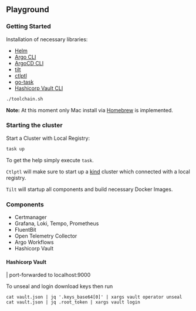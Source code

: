 ## Playground

### Getting Started

Installation of necessary libraries:

- [Helm](https://helm.sh/docs/intro/install/)
- [Argo CLI](https://argoproj.github.io/argo-workflows/cli/)
- [ArgoCD CLI](https://argoproj.github.io/argo-cd/cli_installation/)
- [tilt](https://docs.tilt.dev/install.html)
- [ctlptl](https://github.com/tilt-dev/ctlptl#how-do-i-install-it)
- [go-task](https://github.com/go-task/task/blob/master/docs/installation.md#installation)
- [Hashicorp Vault CLI](https://learn.hashicorp.com/tutorials/vault/getting-started-install)


``` sh
./toolchain.sh
```

**Note:**
At this moment only Mac install via [Homebrew](https://brew.sh/) is implemented.

### Starting the cluster

Start a Cluster  with Local Registry:

``` sh
task up 
```

To get the help simply execute `task`. 

`Ctlptl` will make sure to start up a [kind](https://kind.sigs.k8s.io/docs/user/quick-start/) cluster which connected with a local registry.

`Tilt` will startup all components and build necessary Docker Images.

### Components

- Certmanager
- Grafana, Loki, Tempo, Prometheus
- FluentBit
- Open Telemetry Collector
- Argo Workflows
- Hashicorp Vault


#### Hashicorp Vault

| port-forwarded to localhost:9000

To unseal and login download keys then run

```
cat vault.json | jq '.keys_base64[0]' | xargs vault operator unseal
cat vault.json | jq .root_token | xargs vault login
```


